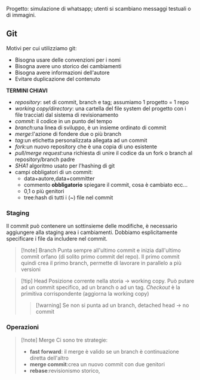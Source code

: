 Progetto: simulazione di whatsapp; utenti si scambiano messaggi testuali o di immagini.

## Git
Motivi per cui utilizziamo git:
- Bisogna usare delle convenzioni per i nomi
- Bisogna avere uno storico dei cambiamenti
- Bisogna avere informazioni dell'autore
- Evitare duplicazione del contenuto

**TERMINI CHIAVI**
- *repository*: set di commit, branch e tag; assumiamo 1 progetto = 1 repo
- *working copy/directory*: una cartella del file system del progetto con i file tracciati dal sistema di revisionamento
- *commit*: il codice in un punto del tempo
- *branch*:una linea di sviluppo, è un insieme ordinato di commit
- *merge*:l'azione di fondere due o più branch
- *tag*:un etichetta personalizzata allegata ad un commit
- *fork*:un nuovo repository che è una copia di uno esistente
- *pull/merge request*:una richiesta di unire il codice da un fork o branch al repository/branch padre
- *SHA1* algoritmo usato per l'hashing di git
- campi obbligatori di un commit:
	- data+autore,data+committer
	- commento **obbligatorio** spiegare il commit, cosa è cambiato ecc...
	- 0,1 o più genitori
	- tree:hash di tutti i (~) file nel commit
### Staging
Il commit può contenere un sottinsieme delle modifiche, è necessario aggiungere alla staging area i cambiamenti. 
Dobbiamo esplicitamente specificare i file da includere nel commit.

>[!note] Branch
>Punta sempre all'ultimo commit e inizia dall'ultimo commit orfano (di solito primo commit del repo). Il primo commit quindi crea il primo branch, permette di lavorare in parallelo a più versioni

>[!tip] Head
>Posizione corrente nella storia -> working copy.
>Può putare ad un commit specifico, ad un branch o ad un tag.
>*Checkout* è la primitiva corrispondente (aggiorna la working copy)
>>[!warning] Se non si punta ad un branch, detached head -> no commit

### Operazioni
>[!note] Merge
>Ci sono tre strategie:
>- **fast forward**: il merge è valido se un branch è continuazione diretta dell'altro
>- **merge commit**:crea un nuovo commit con due genitori 
>- **rebase**:revisionismo storico, 

